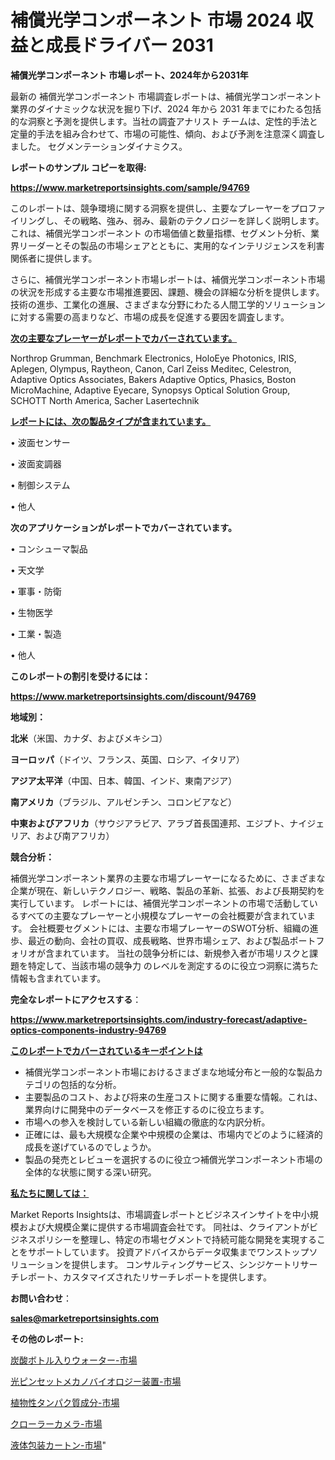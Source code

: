 # 補償光学コンポーネント 市場 2024 収益と成長ドライバー 2031

<strong>補償光学コンポーネント 市場レポート、2024年から2031年</strong>

最新の 補償光学コンポーネント 市場調査レポートは、補償光学コンポーネント 業界のダイナミックな状況を掘り下げ、2024 年から 2031 年までにわたる包括的な洞察と予測を提供します。当社の調査アナリスト チームは、定性的手法と定量的手法を組み合わせて、市場の可能性、傾向、および予測を注意深く調査しました。 セグメンテーションダイナミクス。



<strong>レポートのサンプル コピーを取得:</strong> <a href=https://www.marketreportsinsights.com/sample/94769>

<strong><u>https://www.marketreportsinsights.com/sample/94769</u></strong></a>

このレポートは、競争環境に関する洞察を提供し、主要なプレーヤーをプロファイリングし、その戦略、強み、弱み、最新のテクノロジーを詳しく説明します。 これは、補償光学コンポーネント の市場価値と数量指標、セグメント分析、業界リーダーとその製品の市場シェアとともに、実用的なインテリジェンスを利害関係者に提供します。

さらに、補償光学コンポーネント市場レポートは、補償光学コンポーネント市場の状況を形成する主要な市場推進要因、課題、機会の詳細な分析を提供します。 技術の進歩、工業化の進展、さまざまな分野にわたる人間工学的ソリューションに対する需要の高まりなど、市場の成長を促進する要因を調査します。



<strong><u>次の主要なプレーヤーがレポートでカバーされています。</u></strong>

Northrop Grumman, Benchmark Electronics, HoloEye Photonics, IRIS, Aplegen, Olympus, Raytheon, Canon, Carl Zeiss Meditec, Celestron, Adaptive Optics Associates, Bakers Adaptive Optics, Phasics, Boston MicroMachine, Adaptive Eyecare, Synopsys Optical Solution Group, SCHOTT North America, Sacher Lasertechnik



<strong><u><b>レポートには、次の製品タイプが含まれています。</b></u></strong>

• 波面センサー

• 波面変調器

• 制御システム

• 他人



<strong><b>次のアプリケーションがレポートでカバーされています。</b></strong>

• コンシューマ製品

• 天文学

• 軍事・防衛

• 生物医学

• 工業・製造

• 他人



<strong><b>このレポートの割引を受けるには：</b></strong><a href=https://www.marketreportsinsights.com/discount/94769>

<strong><u>https://www.marketreportsinsights.com/discount/94769</u></strong></a>



<strong>地域別：</strong>



<strong>北米</strong>（米国、カナダ、およびメキシコ）



<strong>ヨーロッパ</strong>（ドイツ、フランス、英国、ロシア、イタリア）



<strong>アジア太平洋</strong>（中国、日本、韓国、インド、東南アジア）



<strong>南アメリカ</strong>（ブラジル、アルゼンチン、コロンビアなど）



<strong>中東およびアフリカ</strong>（サウジアラビア、アラブ首長国連邦、エジプト、ナイジェリア、および南アフリカ）



<strong>競合分析：</strong>

補償光学コンポーネント業界の主要な市場プレーヤーになるために、さまざまな企業が現在、新しいテクノロジー、戦略、製品の革新、拡張、および長期契約を実行しています。 レポートには、補償光学コンポーネントの市場で活動しているすべての主要なプレーヤーと小規模なプレーヤーの会社概要が含まれています。 会社概要セグメントには、主要な市場プレーヤーのSWOT分析、組織の進歩、最近の動向、会社の買収、成長戦略、世界市場シェア、および製品ポートフォリオが含まれています。 当社の競争分析には、新規参入者が市場リスクと課題を特定して、当該市場の競争力 のレベルを測定するのに役立つ洞察に満ちた情報も含まれています。



<strong>完全なレポートにアクセスする</strong>：

<a href=https://www.marketreportsinsights.com/industry-forecast/adaptive-optics-components-industry-94769>

<strong><u>https://www.marketreportsinsights.com/industry-forecast/adaptive-optics-components-industry-94769</u></strong></a>



<strong><u><b>このレポートでカバーされているキーポイントは</b></u></strong>
<ul>
  <li>補償光学コンポーネント市場におけるさまざまな地域分布と一般的な製品カテゴリの包括的な分析。</li>
  <li>主要製品のコスト、および将来の生産コストに関する重要な情報。これは、業界向けに開発中のデータベースを修正するのに役立ちます。</li>
  <li>市場への参入を検討している新しい組織の徹底的な内訳分析。</li>
  <li>正確には、最も大規模な企業や中規模の企業は、市場内でどのように経済的成長を遂げているのでしょうか。</li>
  <li>製品の発売とレビューを選択するのに役立つ補償光学コンポーネント市場の全体的な状態に関する深い研究。</li>
</ul>


<strong><u><b>私たちに関しては：</b></u></strong>

Market Reports Insightsは、市場調査レポートとビジネスインサイトを中小規模および大規模企業に提供する市場調査会社です。 同社は、クライアントがビジネスポリシーを整理し、特定の市場セグメントで持続可能な開発を実現することをサポートしています。 投資アドバイスからデータ収集までワンストップソリューションを提供します。 コンサルティングサービス、シンジケートリサーチレポート、カスタマイズされたリサーチレポートを提供します。



<strong><b>お問い合わせ</b></strong>：

<a href=mailto:sales@marketreportsinsights.com>

<strong><u>sales@marketreportsinsights.com</u></strong></a>



<strong>その他のレポート:</strong>

<a href=https://www.linkedin.com/pulse/炭酸ボトル入りウォーター-市場-2023-新興市場-将来の動向と市場需要-mnv3f/>炭酸ボトル入りウォーター-市場</a>

<a href=https://www.linkedin.com/pulse/光ピンセットメカノバイオロジー装置-市場-2023-新興市場-将来の動向と市場需要-ktigf/>光ピンセットメカノバイオロジー装置-市場</a>

<a href=https://www.linkedin.com/pulse/植物性タンパク質成分-市場-2023-swot-分析と成長率-2030-pmwjf/>植物性タンパク質成分-市場</a>

<a href=https://www.linkedin.com/pulse/クローラーカメラ-市場-2023-総利益と主要ベンダー-2030-analytics-achievers-24-analysis-gusjf/>クローラーカメラ-市場</a>

<a href=https://www.linkedin.com/pulse/液体包装カートン-市場-2023-新興市場-将来の動向と市場需要-2030-pr-news-hub-nypvc/>液体包装カートン-市場</a>"

